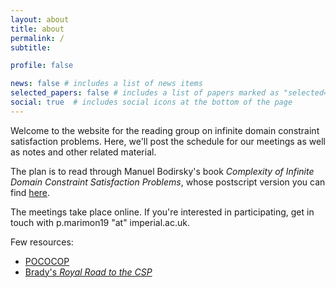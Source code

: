 ```yaml
---
layout: about
title: about
permalink: /
subtitle: 

profile: false

news: false # includes a list of news items
selected_papers: false # includes a list of papers marked as "selected={true}"
social: true  # includes social icons at the bottom of the page
---
```


Welcome to the website for the reading group on infinite domain constraint satisfaction problems. Here, we'll post the schedule for our meetings as well as notes and other related material. 

The plan is to read through Manuel Bodirsky's book <i>Complexity of Infinite Domain Constraint Satisfaction Problems</i>, whose postscript version you can find <a href="https://wwwpub.zih.tu-dresden.de/~bodirsky/Book.pdf">here</a>. 

The meetings take place online. If you're interested in participating, get in touch with p.marimon19 "at" imperial.ac.uk. 

Few resources: 
<ul>
  <li><a href="https://pococop.eu">POCOCOP</a></li>
  <li><a href="https://math.mit.edu/~notzeb/csp.html">Brady's <i>Royal Road to the CSP</i></a></li>
</ul>
